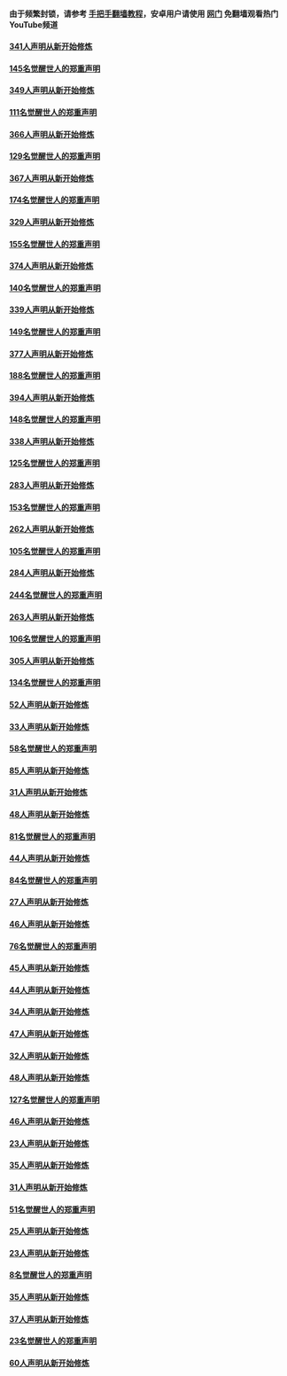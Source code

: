 #### 由于频繁封锁，请参考 [手把手翻墙教程](https://github.com/gfw-breaker/guides/wiki/)，安卓用户请使用 [网门](https://github.com/gfw-breaker/nogfw/blob/master/dl.md?t=06242001) 免翻墙观看热门YouTube频道 

#### [341人声明从新开始修炼](../pages/91/427255.md?t=06242001) 

#### [145名觉醒世人的郑重声明](../pages/91/427254.md?t=06242001) 

#### [349人声明从新开始修炼](../pages/91/426969.md?t=06242001) 

#### [111名觉醒世人的郑重声明](../pages/91/426968.md?t=06242001) 

#### [366人声明从新开始修炼](../pages/91/426737.md?t=06242001) 

#### [129名觉醒世人的郑重声明](../pages/91/426736.md?t=06242001) 

#### [367人声明从新开始修炼](../pages/91/426421.md?t=06242001) 

#### [174名觉醒世人的郑重声明](../pages/91/426420.md?t=06242001) 

#### [329人声明从新开始修炼](../pages/91/426139.md?t=06242001) 

#### [155名觉醒世人的郑重声明](../pages/91/426138.md?t=06242001) 

#### [374人声明从新开始修炼](../pages/91/425811.md?t=06242001) 

#### [140名觉醒世人的郑重声明](../pages/91/425810.md?t=06242001) 

#### [339人声明从新开始修炼](../pages/91/425690.md?t=06242001) 

#### [149名觉醒世人的郑重声明](../pages/91/425689.md?t=06242001) 

#### [377人声明从新开始修炼](../pages/91/424867.md?t=06242001) 

#### [188名觉醒世人的郑重声明](../pages/91/424866.md?t=06242001) 

#### [394人声明从新开始修炼](../pages/91/423914.md?t=06242001) 

#### [148名觉醒世人的郑重声明](../pages/91/423913.md?t=06242001) 

#### [338人声明从新开始修炼](../pages/91/423540.md?t=06242001) 

#### [125名觉醒世人的郑重声明](../pages/91/423539.md?t=06242001) 

#### [283人声明从新开始修炼](../pages/91/423296.md?t=06242001) 

#### [153名觉醒世人的郑重声明](../pages/91/423295.md?t=06242001) 

#### [262人声明从新开始修炼](../pages/91/423004.md?t=06242001) 

#### [105名觉醒世人的郑重声明](../pages/91/423003.md?t=06242001) 

#### [284人声明从新开始修炼](../pages/91/422707.md?t=06242001) 

#### [244名觉醒世人的郑重声明](../pages/91/422706.md?t=06242001) 

#### [263人声明从新开始修炼](../pages/91/422553.md?t=06242001) 

#### [106名觉醒世人的郑重声明](../pages/91/422552.md?t=06242001) 

#### [305人声明从新开始修炼](../pages/91/422153.md?t=06242001) 

#### [134名觉醒世人的郑重声明](../pages/91/422152.md?t=06242001) 

#### [52人声明从新开始修炼](../pages/91/421846.md?t=06242001) 

#### [33人声明从新开始修炼](../pages/91/421804.md?t=06242001) 

#### [58名觉醒世人的郑重声明](../pages/91/421845.md?t=06242001) 

#### [85人声明从新开始修炼](../pages/91/421769.md?t=06242001) 

#### [31人声明从新开始修炼](../pages/91/421763.md?t=06242001) 

#### [48人声明从新开始修炼](../pages/91/421605.md?t=06242001) 

#### [81名觉醒世人的郑重声明](../pages/91/421656.md?t=06242001) 

#### [44人声明从新开始修炼](../pages/91/421544.md?t=06242001) 

#### [84名觉醒世人的郑重声明](../pages/91/421543.md?t=06242001) 

#### [27人声明从新开始修炼](../pages/91/421465.md?t=06242001) 

#### [46人声明从新开始修炼](../pages/91/421454.md?t=06242001) 

#### [76名觉醒世人的郑重声明](../pages/91/421453.md?t=06242001) 

#### [45人声明从新开始修炼](../pages/91/421452.md?t=06242001) 

#### [44人声明从新开始修炼](../pages/91/421422.md?t=06242001) 

#### [34人声明从新开始修炼](../pages/91/421322.md?t=06242001) 

#### [47人声明从新开始修炼](../pages/91/421264.md?t=06242001) 

#### [32人声明从新开始修炼](../pages/91/421225.md?t=06242001) 

#### [48人声明从新开始修炼](../pages/91/421202.md?t=06242001) 

#### [127名觉醒世人的郑重声明](../pages/91/421224.md?t=06242001) 

#### [46人声明从新开始修炼](../pages/91/421203.md?t=06242001) 

#### [23人声明从新开始修炼](../pages/91/421138.md?t=06242001) 

#### [35人声明从新开始修炼](../pages/91/421122.md?t=06242001) 

#### [31人声明从新开始修炼](../pages/91/421081.md?t=06242001) 

#### [51名觉醒世人的郑重声明](../pages/91/421080.md?t=06242001) 

#### [25人声明从新开始修炼](../pages/91/421020.md?t=06242001) 

#### [23人声明从新开始修炼](../pages/91/420884.md?t=06242001) 

#### [8名觉醒世人的郑重声明](../pages/91/420883.md?t=06242001) 

#### [35人声明从新开始修炼](../pages/91/420809.md?t=06242001) 

#### [37人声明从新开始修炼](../pages/91/420766.md?t=06242001) 

#### [23名觉醒世人的郑重声明](../pages/91/420765.md?t=06242001) 

#### [60人声明从新开始修炼](../pages/91/420727.md?t=06242001) 

